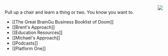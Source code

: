 
<img align="right" src="https://github.com/braingu/tadpole/blob/master/images/TLP/TLPAmber.png">

Pull up a chair and learn a thing or two. You know you want to.

* [[The Great BrainGu Business Booklist of Doom]]
* [[Brent's Approach]]
* [[Education Resources]]
* [[Michael's Approach]]
* [[Podcasts]]
* [[Platform One]]
